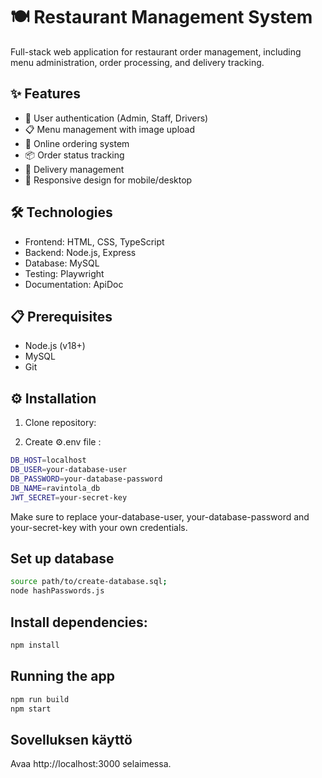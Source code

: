 # 🍽️ Restaurant Management System

Full-stack web application for restaurant order management, including menu administration, order processing, and delivery tracking.

## ✨ Features

- 🔐 User authentication (Admin, Staff, Drivers)
- 📋 Menu management with image upload
- 🛒 Online ordering system
- 📦 Order status tracking
- 🚗 Delivery management
- 📱 Responsive design for mobile/desktop

## 🛠️ Technologies

- Frontend: HTML, CSS, TypeScript
- Backend: Node.js, Express
- Database: MySQL
- Testing: Playwright
- Documentation: ApiDoc

## 📋 Prerequisites

- Node.js (v18+)
- MySQL
- Git

## ⚙️ Installation

1. Clone repository:

2. Create ⚙️.env file :

```bash
DB_HOST=localhost
DB_USER=your-database-user
DB_PASSWORD=your-database-password
DB_NAME=ravintola_db
JWT_SECRET=your-secret-key
```

Make sure to replace your-database-user, your-database-password and your-secret-key with your own credentials.

## Set up database

```bash
source path/to/create-database.sql;
node hashPasswords.js
```

## Install dependencies:

```bash
npm install
```

## Running the app

```bash
npm run build
npm start
```

## Sovelluksen käyttö

Avaa http://localhost:3000 selaimessa.

